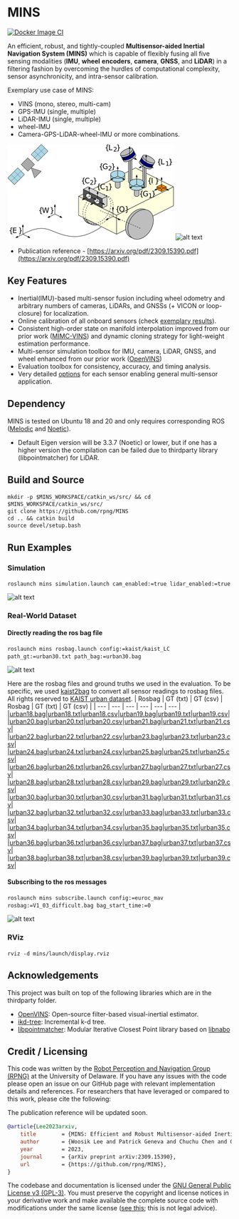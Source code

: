 # MINS
[![Docker Image CI](https://github.com/rpng/MINS/actions/workflows/docker-image.yml/badge.svg)](https://github.com/rpng/MINS/actions/workflows/docker-image.yml)

An efficient, robust, and tightly-coupled **Multisensor-aided Inertial Navigation System (MINS)** which is capable of 
flexibly fusing all five sensing modalities (**IMU**, **wheel** **encoders**, **camera**, **GNSS**, and **LiDAR**) in a filtering 
fashion by overcoming the hurdles of computational complexity, sensor asynchronicity, and intra-sensor calibration. 

Exemplary use case of MINS: 
* VINS (mono, stereo, multi-cam)
* GPS-IMU (single, multiple)
* LiDAR-IMU (single, multiple)
* wheel-IMU
* Camera-GPS-LiDAR-wheel-IMU or more combinations.

![alt text](thirdparty/frames.png)
![alt text](thirdparty/kaist38.gif)

* Publication reference - [https://arxiv.org/pdf/2309.15390.pdf](https://arxiv.org/pdf/2309.15390.pdf)
  
## Key Features
* Inertial(IMU)-based multi-sensor fusion including wheel odometry and arbitrary numbers of cameras, LiDARs, and GNSSs (+ VICON or loop-closure) for localization.
* Online calibration of all onboard sensors (check [exemplary results](https://github.com/rpng/mins/blob/master/mins_eval/ReadMe.md#run-example)).
* Consistent high-order state on manifold interpolation improved from our prior work ([MIMC-VINS](https://ieeexplore.ieee.org/abstract/document/9363450)) and dynamic cloning strategy for light-weight estimation performance.
* Multi-sensor simulation toolbox for IMU, camera, LiDAR, GNSS, and wheel enhanced from our prior work ([OpenVINS](https://github.com/rpng/open_vins))
* Evaluation toolbox for consistency, accuracy, and timing analysis.
* Very detailed [options](https://github.com/rpng/mins/tree/master/mins/src/options) for each sensor enabling general multi-sensor application.

## Dependency
MINS is tested on Ubuntu 18 and 20 and only requires corresponding ROS ([Melodic](https://wiki.ros.org/melodic) and [Noetic](https://wiki.ros.org/noetic)).
* Default Eigen version will be 3.3.7 (Noetic) or lower, but if one has a higher version the compilation can be failed due to thirdparty library (libpointmatcher) for LiDAR.

## Build and Source
```
mkdir -p $MINS_WORKSPACE/catkin_ws/src/ && cd $MINS_WORKSPACE/catkin_ws/src/
git clone https://github.com/rpng/MINS
cd .. && catkin build
source devel/setup.bash
```

## Run Examples
### Simulation 
```roslaunch mins simulation.launch cam_enabled:=true lidar_enabled:=true```

![alt text](thirdparty/simulation.png)

### Real-World Dataset
#### Directly reading the ros bag file
```roslaunch mins rosbag.launch config:=kaist/kaist_LC path_gt:=urban30.txt path_bag:=urban30.bag```

![alt text](thirdparty/real_bag.png)

Here are the rosbag files and ground truths we used in the evaluation. To be specific, we used [kaist2bag](https://github.com/tsyxyz/kaist2bag) to convert all sensor readings to rosbag files. All rights reserved to [KAIST urban dataset](https://sites.google.com/view/complex-urban-dataset).
| Rosbag  | GT (txt) | GT (csv) | Rosbag  | GT (txt) | GT (csv) | 
| --- | --- | --- | --- | --- | --- | 
|[urban18.bag](https://drive.google.com/open?id=1HNudS-CVrW8kT1_DB_yyMrnSZVbKGadj&usp=drive_copy)|[urban18.txt](https://drive.google.com/open?id=19mVcgiPKjWLAOqmJBvvVpOT7AEWUBQkv&usp=drive_copy)|[urban18.csv](https://drive.google.com/open?id=1hAq3q20pbAz9xLGD4w2mKWN8drktK-Mg&usp=drive_copy)|[urban19.bag](https://drive.google.com/open?id=19gCsvLBzXHXtPfewUMWJhTtrHhXqG1og&usp=drive_copy)|[urban19.txt](https://drive.google.com/open?id=1haYoCIT442tbpzkQRhQhiN8BlTZTDUEm&usp=drive_copy)|[urban19.csv](https://drive.google.com/open?id=1ASRWW858p-GpFfiZITS1tjXyY7feOm91&usp=drive_copy)|
|[urban20.bag](https://drive.google.com/open?id=1c2ZbE2dCVWjqvnpE2FDyaEg-9eq3aSzR&usp=drive_copy)|[urban20.txt](https://drive.google.com/open?id=1vbX76X8cmlr-bETpC4j35LwFOYrm7K2V&usp=drive_copy)|[urban20.csv](https://drive.google.com/open?id=1zatY4blLVFPWgtjY-M831DaQ95Kq5_ZB&usp=drive_copy)|[urban21.bag](https://drive.google.com/open?id=17pKSBWBnWZCPuqCw1liWcN63yMOsjegy&usp=drive_copy)|[urban21.txt](https://drive.google.com/open?id=1vh8vEhgk54hgBKCdEbabS2S4CsaM_5Gb&usp=drive_copy)|[urban21.csv](https://drive.google.com/open?id=1A1KsegtdkFJ9GPWM5B3_irLTZXUDfH4X&usp=drive_copy)|
|[urban22.bag](https://drive.google.com/open?id=19p_NsZKmLMzhP4ZnYZ8bKeMSsde2kKPl&usp=drive_copy)|[urban22.txt](https://drive.google.com/open?id=1KHKwqv_9WjKWprqVX6GS7IdSz2WjTQvM&usp=drive_copy)|[urban22.csv](https://drive.google.com/open?id=1tCNznrB2WuonmYOcAPJ0hLgX4T2tou-6&usp=drive_copy)|[urban23.bag](https://drive.google.com/open?id=13cnNKxU_-Q95ph9y8l2ZmydWDYdX1M8K&usp=drive_copy)|[urban23.txt](https://drive.google.com/open?id=1Ht-tohq4Bcw83HOuivECa2hSNL8yZsUt&usp=drive_copy)|[urban23.csv](https://drive.google.com/open?id=1u4zknw9v4MGaoREXDlLs0M_q47DNMt3H&usp=drive_copy)|
|[urban24.bag](https://drive.google.com/open?id=17owKYyDWC67RtiPHkMIH4aRUMIX5wwPp&usp=drive_copy)|[urban24.txt](https://drive.google.com/open?id=1murp0mnpGMudcTCg7ANSkC0dedwXNyyc&usp=drive_copy)|[urban24.csv](https://drive.google.com/open?id=1OR6sFViwGKEifNj11apmqYhLogtZEMUd&usp=drive_copy)|[urban25.bag](https://drive.google.com/open?id=1VISLND6208plOh4SbQRyqaEbqB_IdUl8&usp=drive_copy)|[urban25.txt](https://drive.google.com/open?id=1ce4rYqQooEojFWQcEU82y0Xf5JLNZpst&usp=drive_copy)|[urban25.csv](https://drive.google.com/open?id=18zT43ZsK3r6CFUFz-2vN7DazXCNV7eTr&usp=drive_copy)|
|[urban26.bag](https://drive.google.com/open?id=1TXMQc9R5qXc07AAadXN4Vo4ig8fWaoX7&usp=drive_copy)|[urban26.txt](https://drive.google.com/open?id=1WtuneVN-P8Dvcnp3EosothnLw1rn9Xon&usp=drive_copy)|[urban26.csv](https://drive.google.com/open?id=17ueerXJEIO6RxPXRC9WnxsZs3ZSQVhOM&usp=drive_copy)|[urban27.bag](https://drive.google.com/open?id=1bhYZSMxPhlSStJgf8vwN0Wkkv-mFBqmp&usp=drive_copy)|[urban27.txt](https://drive.google.com/open?id=1qpuH3BUp24hlYygJ1ENq9kASRmLwGf2-&usp=drive_copy)|[urban27.csv](https://drive.google.com/open?id=1-oBkkxnE1zeMq5xU9s9AdIJH2SsZOH4z&usp=drive_copy)|
|[urban28.bag](https://drive.google.com/open?id=1jLPQVWvW8IU2VDyAphRPkEntf-7VEuqy&usp=drive_copy)|[urban28.txt](https://drive.google.com/open?id=1GrDSlJekqN7dbVeO3SlZda7iOYspm39v&usp=drive_copy)|[urban28.csv](https://drive.google.com/open?id=1z3LFyRuAIi_J8nwC06-0nxd8X8lMCGZn&usp=drive_copy)|[urban29.bag](https://drive.google.com/open?id=1wXhaMnl7O5YVt2ZAeYt2mvE6EUZbsV9t&usp=drive_copy)|[urban29.txt](https://drive.google.com/open?id=10lLf5JqzK9qDNdQRrt6UL8Nwz3tPc4fb&usp=drive_copy)|[urban29.csv](https://drive.google.com/open?id=1W0Ql2a2jQowuSKRLpj21UlkZ1Mkv4wiV&usp=drive_copy)|
|[urban30.bag](https://drive.google.com/open?id=1RKeFV3NqDunqyra2tvFLwuUncxTeuKtJ&usp=drive_copy)|[urban30.txt](https://drive.google.com/open?id=1e4GRzcHmnhvk6F6m2zSzN6AXIzO5PtOs&usp=drive_copy)|[urban30.csv](https://drive.google.com/open?id=1A-jfRD8ITVJwrBjwY0ZoSB1lykJ0aQHd&usp=drive_copy)|[urban31.bag](https://drive.google.com/open?id=1k_5c_tgMTIoPatSaev68qgi_1ets-9Ne&usp=drive_copy)|[urban31.txt](https://drive.google.com/open?id=1ei1zR9v0DJqWTR9lggA1eUuOScpRsqo-&usp=drive_copy)|[urban31.csv](https://drive.google.com/open?id=1ShJpnJedT2CUUH2WO0YWy0idcvWpzQ-K&usp=drive_copy)|
|[urban32.bag](https://drive.google.com/open?id=1SFTxgVUzK4eph_VeQsx7Tiux-vpmB_7P&usp=drive_copy)|[urban32.txt](https://drive.google.com/open?id=1oRi18bhWwqZWf15vSstjdQxmsboqQ8sy&usp=drive_copy)|[urban32.csv](https://drive.google.com/open?id=1oqut7k-rxQ3GK-4iWAOUeFVAg4o6s4Tm&usp=drive_copy)|[urban33.bag](https://drive.google.com/open?id=1a8FS2eA5rc2gv_Ozh5R4IJXoS4UsJw8Y&usp=drive_copy)|[urban33.txt](https://drive.google.com/open?id=1BEubUr8ZiPv7x9QEFbMxFzLR44hpnF5p&usp=drive_copy)|[urban33.csv](https://drive.google.com/open?id=1MvUTRsbP1MfmufJN7m9G2GnhpcAWChNY&usp=drive_copy)|
|[urban34.bag](https://drive.google.com/open?id=1vYYQ9Kksv8vC07Vhd1vqhjG004NWz22a&usp=drive_copy)|[urban34.txt](https://drive.google.com/open?id=15JZrUYAKu3T8c-IITy-vgOYApWlmnFvm&usp=drive_copy)|[urban34.csv](https://drive.google.com/open?id=1XdODat7Lve9MckvWCuxwTkNDCcg99QWD&usp=drive_copy)|[urban35.bag](https://drive.google.com/open?id=1M7qZjOhp2HYIaNCTNVA4-cmJ7DoBB6H-&usp=drive_copy)|[urban35.txt](https://drive.google.com/open?id=1bNkKppTUIUXcV3JADG6otfC-E03MxEH7&usp=drive_copy)|[urban35.csv](https://drive.google.com/open?id=1ZuupbOuOhR8fQXeqIENRR0CUBGwapdpk&usp=drive_copy)|
|[urban36.bag](https://drive.google.com/open?id=1ksYdYpuFuYLpQt-13YhW3OWEroAsXSgd&usp=drive_copy)|[urban36.txt](https://drive.google.com/open?id=1O0Q4HbNAAkNk2TPi18BQmyHKeIEjaPCA&usp=drive_copy)|[urban36.csv](https://drive.google.com/open?id=1EZDNj4lK5JKBMLtVmwJG533LIVc6SU6Z&usp=drive_copy)|[urban37.bag](https://drive.google.com/open?id=1FjYRs0XDtbY4oVkIYnr8u7P-kE8X8Vs4&usp=drive_copy)|[urban37.txt](https://drive.google.com/open?id=113hoQYBKv_nxgZP8nGKjOVPoqHI21kdB&usp=drive_copy)|[urban37.csv](https://drive.google.com/open?id=1Zw_gsH-JRVPTZp4ynQ-SrvyULssksqxp&usp=drive_copy)|
|[urban38.bag](https://drive.google.com/open?id=1g2QmL1mcGuiJ8M2Dd9d9ha7C3WQGHNmx&usp=drive_copy)|[urban38.txt](https://drive.google.com/open?id=1WfbbjzKMJ4dmG82ZrMm9fE-Ngas3gVmN&usp=drive_copy)|[urban38.csv](https://drive.google.com/open?id=1l6_J-81LJVJRzO7QulRgUwQNd6zifdzZ&usp=drive_copy)|[urban39.bag](https://drive.google.com/open?id=1Dva7dk2zbU4vXH0Nykr8M9VcVpwmLorc&usp=drive_copy)|[urban39.txt](https://drive.google.com/open?id=1HIxZIATwf57e9bWUTu4AnIuOZB4J4YIl&usp=drive_copy)|[urban39.csv](https://drive.google.com/open?id=1AyA2LH6d1vVAs2KP4l1l_2ho7MOhZLEp&usp=drive_copy)|
#### Subscribing to the ros messages
```roslaunch mins subscribe.launch config:=euroc_mav rosbag:=V1_03_difficult.bag bag_start_time:=0```

![alt text](thirdparty/real_sub.png)

### RViz
```rviz -d mins/launch/display.rviz```

## Acknowledgements
This project was built on top of the following libraries which are in the thirdparty folder.
* [OpenVINS](https://github.com/rpng/open_vins): Open-source filter-based visual-inertial estimator.
* [ikd-tree](https://github.com/hku-mars/ikd-Tree): Incremental k-d tree.
* [libpointmatcher](https://github.com/ethz-asl/libpointmatcher): Modular Iterative Closest Point library based on [libnabo](https://github.com/ethz-asl/libnabo)

## Credit / Licensing


This code was written by the [Robot Perception and Navigation Group (RPNG)](https://sites.udel.edu/robot/) at the
University of Delaware. If you have any issues with the code please open an issue on our GitHub page with relevant
implementation details and references. For researchers that have leveraged or compared to this work, please cite the
following:

The publication reference will be updated soon.

```bibtex
@article{Lee2023arxiv,
    title        = {MINS: Efficient and Robust Multisensor-aided Inertial Navigation System},
    author       = {Woosik Lee and Patrick Geneva and Chuchu Chen and Guoquan Huang},
    year         = 2023,
    journal      = {arXiv preprint arXiv:2309.15390},
    url          = {https://github.com/rpng/MINS},
}
```

The codebase and documentation is licensed under the [GNU General Public License v3 (GPL-3)](https://www.gnu.org/licenses/gpl-3.0.txt).
You must preserve the copyright and license notices in your derivative work and make available the complete source code with modifications under the same license ([see this](https://choosealicense.com/licenses/gpl-3.0/); this is not legal advice).
